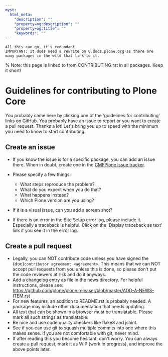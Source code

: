 ```yaml
---
myst:
  html_meta:
    "description": ""
    "property=og:description": ""
    "property=og:title": ""
    "keywords": ""
---
```


```{todo}
All this can go, it's redundant.
IMPORTANT: it does need a rewrite on 6.docs.plone.org as there are many packages in the wild that link to it.
```

% Note: this page is linked to from CONTRIBUTING.rst in all packages.  Keep it short!

# Guidelines for contributing to Plone Core

You probably came here by clicking one of the 'guidelines for contributing' links on GitHub.
You probably have an issue to report or you want to create a pull request.
Thanks a lot!
Let's bring you up to speed with the minimum you need to know to start contributing.

## Create an issue

- If you know the issue is for a specific package, you can add an issue there.
    When in doubt, create one in the [CMFPlone issue tracker](https://github.com/plone/Products.CMFPlone/issues).

- Please specify a few things:

  - What steps reproduce the problem?
  - What do you expect when you do that?
  - What happens instead?
  - Which Plone version are you using?

- If it is a visual issue, can you add a screen shot?

- If there is an error in the Site Setup error log, please include it.
    Especially a traceback is helpful.
    Click on the 'Display traceback as text' link if you see it in the error log.

## Create a pull request

- Legally, you can NOT contribute code unless you have signed the {doc}`contributor agreement <agreement>`.
    This means that we can NOT accept pull requests from you unless this is done, so please don't put the code reviewers at risk and do it anyways.
- Add a changelog entry as file in the news directory.
    For helpful instructions, please see: <https://github.com/plone/plone.releaser/blob/master/ADD-A-NEWS-ITEM.rst>
- For new features, an addition to README.rst is probably needed.
    A package may include other documentation that needs updating.
- All text that can be shown in a browser must be translatable.
    Please mark all such strings as translatable.
- Be nice and use code quality checkers like flake8 and jshint.
- See if you can use git to squash multiple commits into one where this makes sense.
    If you are not comfortable with git, never mind.
- If after reading this you become hesitant: don't worry.
    You can always create a pull request, mark it as WIP (work in progress), and improve the above points later.
